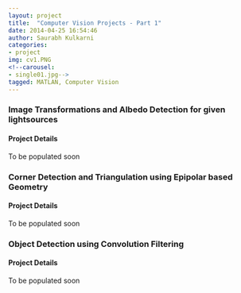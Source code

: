 ```yaml
---
layout: project
title:  "Computer Vision Projects - Part 1"
date: 2014-04-25 16:54:46
author: Saurabh Kulkarni
categories:
- project
img: cv1.PNG
<!--carousel:
- single01.jpg-->
tagged: MATLAN, Computer Vision
---
```

### Image Transformations and Albedo Detection for given lightsources
#### Project Details
To be populated soon

### Corner Detection and Triangulation using Epipolar based Geometry 
#### Project Details
To be populated soon

### Object Detection using Convolution Filtering 
#### Project Details
To be populated soon